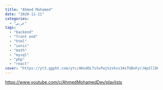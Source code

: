 ```yaml
---
title: "Ahmed Mohamed"
date: "2020-11-11"
categories:
  - "عربي"
tags:
  - "backend"
  - "front end"
  - "html"
  - "ionic"
  - "math"
  - "mysql"
  - "php"
  - "react"
cover: "https://yt3.ggpht.com/ytc/AKedOLTs5xPwjVzxhss34sTUBnFyrJApSllD0pa3oQaOhw=s88-c-k-c0x00ffffff-no-rj"
---
```


https://www.youtube.com/c/AhmedMohamedDev/playlists

